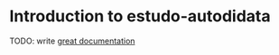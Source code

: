 # Introduction to estudo-autodidata

TODO: write [great documentation](http://jacobian.org/writing/what-to-write/)
